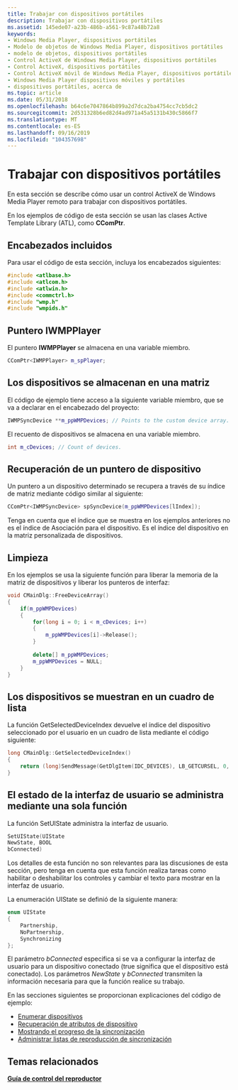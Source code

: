 ```yaml
---
title: Trabajar con dispositivos portátiles
description: Trabajar con dispositivos portátiles
ms.assetid: 145ede07-a23b-486b-a561-9c87a48b72a8
keywords:
- Windows Media Player, dispositivos portátiles
- Modelo de objetos de Windows Media Player, dispositivos portátiles
- modelo de objetos, dispositivos portátiles
- Control ActiveX de Windows Media Player, dispositivos portátiles
- Control ActiveX, dispositivos portátiles
- Control ActiveX móvil de Windows Media Player, dispositivos portátiles
- Windows Media Player dispositivos móviles y portátiles
- dispositivos portátiles, acerca de
ms.topic: article
ms.date: 05/31/2018
ms.openlocfilehash: b64c6e7047864b899a2d7dca2ba4754cc7cb5dc2
ms.sourcegitcommit: 2d531328b6ed82d4ad971a45a5131b430c5866f7
ms.translationtype: MT
ms.contentlocale: es-ES
ms.lasthandoff: 09/16/2019
ms.locfileid: "104357698"
---
```

# <a name="working-with-portable-devices"></a>Trabajar con dispositivos portátiles

En esta sección se describe cómo usar un control ActiveX de Windows Media Player remoto para trabajar con dispositivos portátiles.

En los ejemplos de código de esta sección se usan las clases Active Template Library (ATL), como **CComPtr**.

## <a name="included-headers"></a>Encabezados incluidos

Para usar el código de esta sección, incluya los encabezados siguientes:


```C++
#include <atlbase.h>
#include <atlcom.h>
#include <atlwin.h>
#include <commctrl.h>
#include "wmp.h"
#include "wmpids.h"
```



## <a name="iwmpplayer-pointer"></a>Puntero IWMPPlayer

El puntero **IWMPPlayer** se almacena en una variable miembro.


```C++
CComPtr<IWMPPlayer> m_spPlayer;
```



## <a name="devices-are-stored-in-an-array"></a>Los dispositivos se almacenan en una matriz

El código de ejemplo tiene acceso a la siguiente variable miembro, que se va a declarar en el encabezado del proyecto:


```C++
IWMPSyncDevice **m_ppWMPDevices; // Points to the custom device array.
```



El recuento de dispositivos se almacena en una variable miembro.


```C++
int m_cDevices; // Count of devices.
```



## <a name="retrieving-a-device-pointer"></a>Recuperación de un puntero de dispositivo

Un puntero a un dispositivo determinado se recupera a través de su índice de matriz mediante código similar al siguiente:


```C++
CComPtr<IWMPSyncDevice> spSyncDevice(m_ppWMPDevices[lIndex]);
```



Tenga en cuenta que el índice que se muestra en los ejemplos anteriores no es el índice de Asociación para el dispositivo. Es el índice del dispositivo en la matriz personalizada de dispositivos.

## <a name="cleaning-up"></a>Limpieza

En los ejemplos se usa la siguiente función para liberar la memoria de la matriz de dispositivos y liberar los punteros de interfaz:


```C++
void CMainDlg::FreeDeviceArray()
{
    if(m_ppWMPDevices)
    {
        for(long i = 0; i < m_cDevices; i++)
        {
            m_ppWMPDevices[i]->Release();
        }
 
        delete[] m_ppWMPDevices;
        m_ppWMPDevices = NULL;        
    }
}
```



## <a name="devices-are-displayed-in-a-list-box"></a>Los dispositivos se muestran en un cuadro de lista

La función GetSelectedDeviceIndex devuelve el índice del dispositivo seleccionado por el usuario en un cuadro de lista mediante el código siguiente:


```C++
long CMainDlg::GetSelectedDeviceIndex()
{
    return (long)SendMessage(GetDlgItem(IDC_DEVICES), LB_GETCURSEL, 0, 0);
}
```



## <a name="user-interface-state-is-managed-by-a-single-function"></a>El estado de la interfaz de usuario se administra mediante una sola función

La función SetUIState administra la interfaz de usuario.


```C++
SetUIState(UIState 
NewState, BOOL 
bConnected)
```



Los detalles de esta función no son relevantes para las discusiones de esta sección, pero tenga en cuenta que esta función realiza tareas como habilitar o deshabilitar los controles y cambiar el texto para mostrar en la interfaz de usuario.

La enumeración UIState se definió de la siguiente manera:


```C++
enum UIState
{
    Partnership,
    NoPartnership,
    Synchronizing
};
```



El parámetro *bConnected* especifica si se va a configurar la interfaz de usuario para un dispositivo conectado (true significa que el dispositivo está conectado). Los parámetros *NewState* y *bConnected* transmiten la información necesaria para que la función realice su trabajo.

En las secciones siguientes se proporcionan explicaciones del código de ejemplo:

-   [Enumerar dispositivos](enumerating-devices.md)
-   [Recuperación de atributos de dispositivo](retrieving-device-attributes.md)
-   [Mostrando el progreso de la sincronización](showing-synchronization-progress.md)
-   [Administrar listas de reproducción de sincronización](managing-synchronization-playlists.md)

## <a name="related-topics"></a>Temas relacionados

<dl> <dt>

[**Guía de control del reproductor**](player-control-guide.md)
</dt> </dl>

 

 




